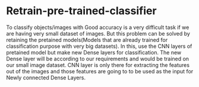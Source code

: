 # Retrain-pre-trained-classifier
To classify objects/images with Good accuracy is a very difficult task if we are having very small dataset of images. But this problem can be solved by retaining the pretained models(Models that are already trained for classification purpose with very big datasets).
In this, use the CNN layers of pretained model but make new Dense layers for classification.
The new Dense layer will be according to our requirements and would be trained on our small image dataset.
CNN layer is only there for extracting the features out of the images and those features are going to to be used as the input for Newly connected Dense Layers.
